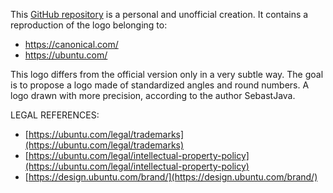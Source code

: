This [GitHub repository](https://github.com/SebastJava/Ubuntu-logo) is a personal and unofficial creation. It contains a reproduction of the logo belonging to:

- https://canonical.com/
- https://ubuntu.com/

This logo differs from the official version only in a very subtle way. The goal is to propose a logo made of standardized angles and round numbers. A logo drawn with more precision, according to the author SebastJava.

LEGAL REFERENCES:

- [https://ubuntu.com/legal/trademarks](https://ubuntu.com/legal/trademarks)
- [https://ubuntu.com/legal/intellectual-property-policy](https://ubuntu.com/legal/intellectual-property-policy)
- [https://design.ubuntu.com/brand/](https://design.ubuntu.com/brand/)
